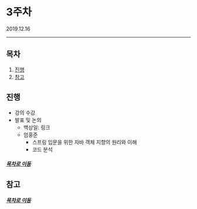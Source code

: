 3주차
=====
2019.12.16
- - -
## 목차
1. [진행](#진행)
2. [참고](#참고)

## 진행
* 강의 수강
* 발표 및 논의
	* 백상일: 링크
	* 엄홍준
		* 스프링 입문을 위한 자바 객체 지향의 원리와 이해
		* 코드 분석

##### [목차로 이동](#목차)

## 참고

##### [목차로 이동](#목차)
